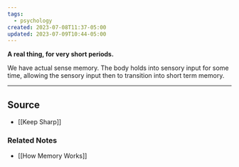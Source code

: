```yaml
---
tags:
  - psychology
created: 2023-07-08T11:37-05:00
updated: 2023-07-09T10:44-05:00
---
```

**A real thing, for very short periods.**

We have actual sense memory. The body holds into sensory input for some time, allowing the sensory input then to transition into short term memory.

---

## Source
- [[Keep Sharp]]

### Related Notes
- [[How Memory Works]]